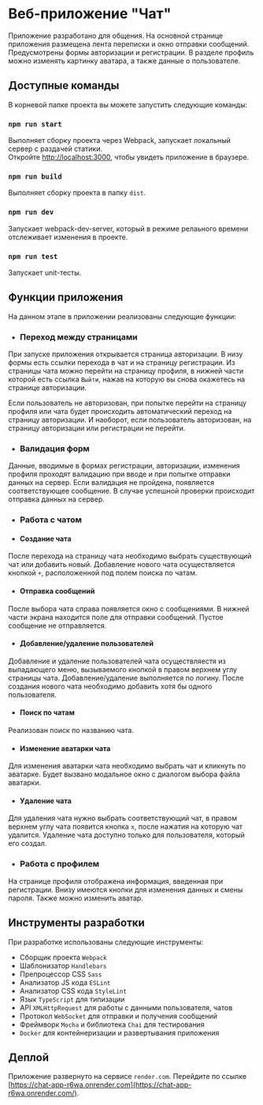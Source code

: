 # Веб-приложение "Чат"

Приложение разработано для общения. На основной странице приложения размещена лента переписки и окно отправки сообщений. Предусмотрены формы авторизации и регистрации. В разделе профиль можно изменять картинку аватара, а также данные о пользователе.

## Доступные команды

В корневой папке проекта вы можете запустить следующие команды:

### `npm run start`

Выполняет сборку проекта через Webpack, запускает локальный сервер с раздачей статики. \
Откройте [http://localhost:3000](http://localhost:3000), чтобы увидеть приложение в браузере.

### `npm run build`

Выполняет сборку проекта в папку `dist`.

### `npm run dev`

Запускает webpack-dev-server, который в режиме релаьного времени отслеживает изменения в проекте.

### `npm run test`

Запускает unit-тесты.

## Функции приложения

На данном этапе в приложении реализованы следующие функции:

- ### Переход между страницами

При запуске приложения открывается страница авторизации. В низу формы есть ссылки перехода в чат и на страницу регистрации. Из страницы чата можно перейти на страницу профиля, в нижней части которой есть ссылка `Выйти`, нажав на которую вы снова окажетесь на странице авторизации.

Если пользователь не авторизован, при попытке перейти на страницу профиля или чата будет происходить автоматический переход на страницу авторизации. И наоборот, если пользователь авторизован, на страницу авторизации или регистрации не перейти.

- ### Валидация форм

Данные, вводимые в формах регистрации, авторизации, изменения профиля проходят валидацию при вводе и при попытке отправки данных на сервер. Если валидация не пройдена, появляется соответствующее сообщение. В случае успешной проверки происходит отправка данных на сервер.

- ### Работа с чатом

- #### Создание чата

После перехода на страницу чата необходимо выбрать существующий чат или добавить новый. Добавление нового чата осуществляется кнопкой `+`, расположенной под полем поиска по чатам.

- #### Отправка сообщений

После выбора чата справа появляется окно с сообщениями. В нижней части экрана находится поле для отправки сообщений. Пустое сообщение не отправляется.

- #### Добавление/удаление пользователей

Добавление и удаление пользователей чата осуществляестя из выпадающего меню, вызываемого кнопкой в правом верхнем углу страницы чата. Добавление/удаление выполняется по логину. После создания нового чата необходимо добавить хотя бы одного пользователя.

- #### Поиск по чатам

Реализован поиск по названию чата.

- #### Изменение аватарки чата

Для изменения аватарки чата необходимо выбрать чат и кликнуть по аватарке. Будет вызвано модальное окно с диалогом выбора файла аватарки. 

- #### Удаление чата

Для удаления чата нужно выбрать соответствующий чат, в правом верхнем углу чата появится кнопка `х`, после нажатия на которую чат удалится. Удаление чата доступно только для пользователя, который его создал.

- ### Работа с профилем

На странице профиля отображена информация, введенная при регистрации. Внизу имеются кнопки для изменения данных и смены пароля. Также можно изменить аватар.

## Инструменты разработки

При разработке использованы следующие инструменты:
- Сборщик проекта `Webpack`
- Шаблонизатор `Handlebars`
- Препроцессор CSS `Sass`
- Анализатор JS кода `ESLint`
- Анализатор CSS кода `StyleLint`
- Язык `TypeScript` для типизации
- API `XMLHttpRequest` для работы с данными пользователя, чатов
- Протокол `WebSocket` для отправки и получения сообщений
- Фреймворк `Mocha` и библиотека `Chai` для тестирования
- `Docker` для контейнеризации и развертывания приложения

## Деплой

Приложение развернуто на сервисе `render.com`. Перейдите по ссылке [https://chat-app-r6wa.onrender.com](https://chat-app-r6wa.onrender.com/).